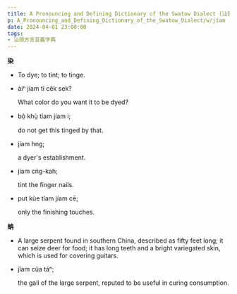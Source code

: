 ```yaml
---
title: A Pronouncing and Defining Dictionary of the Swatow Dialect (汕頭方言音義字典) / jíam
p: A_Pronouncing_and_Defining_Dictionary_of_the_Swatow_Dialect/w/jíam
date: 2024-04-01 23:00:00
tags: 
- 汕頭方言音義字典
---
```



**染**
- To dye; to tint; to tinge.

- àiⁿ jíam tī cêk sek?

  What color do you want it to be dyed?

- bô̤ khṳ̀ tíam jíam i;

  do not get this tinged by that.

- jíam hng;

  a dyer's establishment.

- jíam cńg-kah;

  tint the finger nails.

- put kùe tíam jíam cē;

  only the finishing touches.

**蚺**
- A large serpent found in southern China, described as fifty feet long; it can seize deer for food; it has long teeth and a bright variegated skin, which is used for covering guitars.

- jîam cûa táⁿ;

  the gall of the large serpent, reputed to be useful in curing consumption.